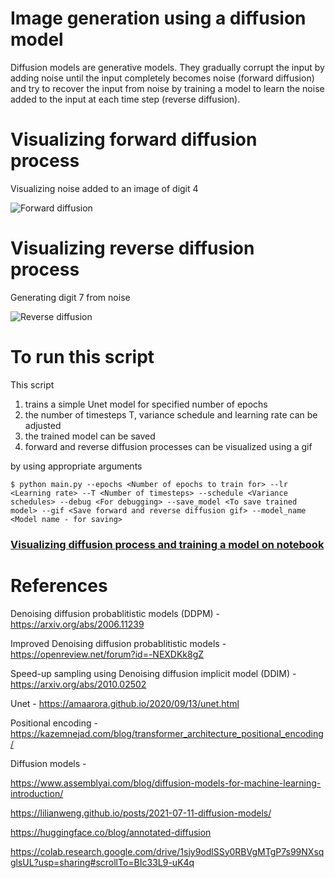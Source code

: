 # Image generation using a diffusion model

Diffusion models are generative models. They gradually corrupt the input by adding noise until the input completely becomes noise (forward diffusion) and try to recover the input from noise by training a model to learn the noise added to the input at each time step (reverse diffusion).

# Visualizing forward diffusion process

Visualizing noise added to an image of digit 4

![Forward diffusion](/images/forward.gif)

# Visualizing reverse diffusion process

Generating digit 7 from noise

![Reverse diffusion](/images/reverse_diffusion.gif)


# To run this script

This script 

1. trains a simple Unet model for specified number of epochs
2. the number of timesteps T, variance schedule and learning rate can be adjusted
3. the trained model can be saved
4. forward and reverse diffusion processes can be visualized using a gif

by using appropriate arguments

```
$ python main.py --epochs <Number of epochs to train for> --lr <Learning rate> --T <Number of timesteps> --schedule <Variance schedules> --debug <For debugging> --save_model <To save trained model> --gif <Save forward and reverse diffusion gif> --model_name <Model name - for saving>
```

### [Visualizing diffusion process and training a model on notebook](https://github.com/SwethaSrikari/ImageGeneration-DiffusionModel/blob/main/Foward%20and%20reverse%20diffusion%20process.ipynb)

# References

Denoising diffusion probablitistic models (DDPM) - https://arxiv.org/abs/2006.11239

Improved Denoising diffusion probablitistic models - https://openreview.net/forum?id=-NEXDKk8gZ

Speed-up sampling using Denoising diffusion implicit model (DDIM) - https://arxiv.org/abs/2010.02502

Unet - https://amaarora.github.io/2020/09/13/unet.html

Positional encoding - https://kazemnejad.com/blog/transformer_architecture_positional_encoding/

Diffusion models -

https://www.assemblyai.com/blog/diffusion-models-for-machine-learning-introduction/

https://lilianweng.github.io/posts/2021-07-11-diffusion-models/

https://huggingface.co/blog/annotated-diffusion

https://colab.research.google.com/drive/1sjy9odlSSy0RBVgMTgP7s99NXsqglsUL?usp=sharing#scrollTo=BIc33L9-uK4q
